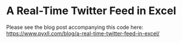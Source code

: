 # A Real-Time Twitter Feed in Excel

Please see the blog post accompanying this code here:
https://www.pyxll.com/blog/a-real-time-twitter-feed-in-excel/
